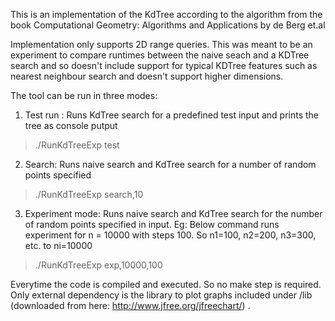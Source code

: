 This is an implementation of the KdTree according to the algorithm from the book Computational Geometry: Algorithms and Applications by de Berg et.al

Implementation only supports 2D range queries. This was meant to be an experiment to compare runtimes between the naive seach and a KDTree search and so doesn't include support for typical KDTree features such as nearest neighbour search and doesn't support higher dimensions.

The tool can be run in three modes:

1. Test run : Runs KdTree search for a predefined test input and prints the tree as console putput
> ./RunKdTreeExp test 

2. Search: Runs naive search and KdTree search for a number of random points specified
> ./RunKdTreeExp search,10

3. Experiment mode: Runs naive search and KdTree search for the number of random points specified in input. Eg: Below command runs experiment for n = 10000 with steps 100. So n1=100, n2=200, n3=300, etc. to ni=10000
> ./RunKdTreeExp exp,10000,100

Everytime the code is compiled and executed. So no make step is required. Only external dependency is the library to plot graphs included under /lib (downloaded from here: http://www.jfree.org/jfreechart/) .
